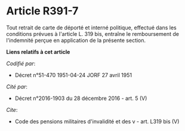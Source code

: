 # Article R391-7

Tout retrait de carte de déporté et interné politique, effectué dans les conditions prévues à l'article L. 319 bis, entraîne
le remboursement de l'indemnité perçue en application de la présente section.

**Liens relatifs à cet article**

_Codifié par_:

  - Décret n°51-470 1951-04-24 JORF 27 avril 1951

_Cité par_:

  - Décret n°2016-1903 du 28 décembre 2016 - art. 5 (V)

_Cite_:

  - Code des pensions militaires d'invalidité et des v - art. L319 bis (V)
